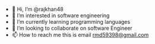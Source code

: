 - 👋 Hi, I’m @rajkhan48
- 👀 I’m interested in software engineering
- 🌱 I’m currently learning programming languages
- 💞️ I’m looking to collaborate on software Engineer
- 📫 How to reach me this is email rmd59398@gmail.com

<!---
rajkhan48/rajkhan48 is a ✨ special ✨ repository because its `README.md` (this file) appears on your GitHub profile.
You can click the Preview link to take a look at your changes.
--->
